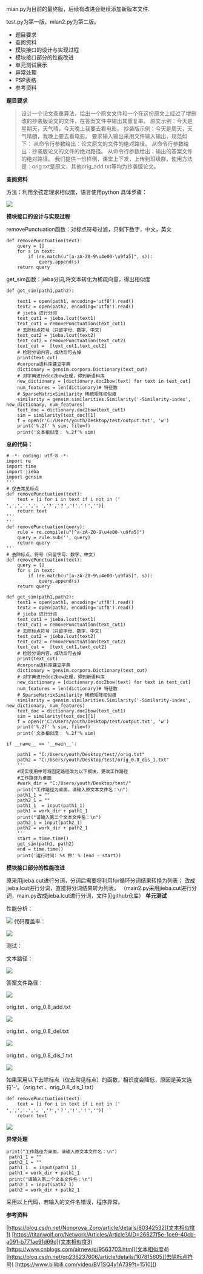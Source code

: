 mian.py为目前的最终版，后续有改进会继续添加新版本文件.

test.py为第一版，mian2.py为第二版。


* 题目要求
* 查阅资料
* 模块接口的设计与实现过程
* 模块接口部分的性能改进
* 单元测试展示
* 异常处理
* PSP表格
* 参考资料


**题目要求**
> 设计一个论文查重算法，给出一个原文文件和一个在这份原文上经过了增删改的抄袭版论文的文件，在答案文件中输出其重复率。
> 原文示例：今天是星期天，天气晴，今天晚上我要去看电影。
> 抄袭版示例：今天是周天，天气晴朗，我晚上要去看电影。
> 要求输入输出采用文件输入输出，规范如下：
> 从命令行参数给出：论文原文的文件的绝对路径。
> 从命令行参数给出：抄袭版论文的文件的绝对路径。
> 从命令行参数给出：输出的答案文件的绝对路径。
> 我们提供一份样例，课堂上下发，上传到班级群，使用方法是：orig.txt是原文，其他orig_add.txt等均为抄袭版论文。

**查阅资料**

方法：利用余弦定理求相似度，语言使用python
具体步骤：

![](https://img2020.cnblogs.com/blog/2005170/202009/2005170-20200924165928715-2004128955.png)


**模块接口的设计与实现过程**

removePunctuation函数：对标点符号过滤，只剩下数字，中文，英文

```
def removePunctuation(text):
    query = []
    for s in text:
        if (re.match(u"[a-zA-Z0-9\u4e00-\u9fa5]", s)):
            query.append(s)
    return query

```
get_sim函数：jieba分词,将文本转化为稀疏向量，得出相似度
```  
def get_sim(path1,path2):

    text1 = open(path1, encoding='utf8').read()
    text2 = open(path2, encoding='utf8').read()
    # jieba 进行分词
    text_cut1 = jieba.lcut(text1)
    text_cut1 = removePunctuation(text_cut1)
    # 去除标点符号（只留字母、数字、中文)
    text_cut2 = jieba.lcut(text2)
    text_cut2 = removePunctuation(text_cut2)
    text_cut =  [text_cut1,text_cut2]
    # 检验分词内容，成功后可去掉
    print(text_cut)
    #corpora语料库建立字典
    dictionary = gensim.corpora.Dictionary(text_cut)
    # 对字典进行doc2bow处理，得到新语料库
    new_dictionary = [dictionary.doc2bow(text) for text in text_cut]
    num_features = len(dictionary)# 特征数
    # SparseMatrixSimilarity 稀疏矩阵相似度
    similarity = gensim.similarities.Similarity('-Similarity-index', new_dictionary, num_features)
    text_doc = dictionary.doc2bow(text_cut1)
    sim = similarity[text_doc][1]
    f = open(r'C:/Users/youth/Desktop/test/output.txt', 'w')
    print('%.2f' % sim, file=f)
    print('文本相似度： %.2f'% sim)
```
**总的代码：**

```
# -*- coding: utf-8 -*-
import re
import time
import jieba
import gensim
'''
# 仅去常见标点
def removePunctuation(text):
    text = [i for i in text if i not in (' ',',','.','。','?','？','!','！','')]
    return text
'''
'''
def removePunctuation(query):
    rule = re.compile(u"[^a-zA-Z0-9\u4e00-\u9fa5]")
    query = rule.sub('', query)
    return query
'''
# 去除标点、符号（只留字母、数字、中文)
def removePunctuation(text):
    query = []
    for s in text:
        if (re.match(u"[a-zA-Z0-9\u4e00-\u9fa5]", s)):
            query.append(s)
    return query

def get_sim(path1,path2):
    text1 = open(path1, encoding='utf8').read()
    text2 = open(path2, encoding='utf8').read()
    # jieba 进行分词
    text_cut1 = jieba.lcut(text1)
    text_cut1 = removePunctuation(text_cut1)
    # 去除标点符号（只留字母、数字、中文)
    text_cut2 = jieba.lcut(text2)
    text_cut2 = removePunctuation(text_cut2)
    text_cut =  [text_cut1,text_cut2]
    # 检验分词内容，成功后可去掉
    print(text_cut)
    #corpora语料库建立字典
    dictionary = gensim.corpora.Dictionary(text_cut)
    # 对字典进行doc2bow处理，得到新语料库
    new_dictionary = [dictionary.doc2bow(text) for text in text_cut]
    num_features = len(dictionary)# 特征数
    # SparseMatrixSimilarity 稀疏矩阵相似度
    similarity = gensim.similarities.Similarity('-Similarity-index', new_dictionary, num_features)
    text_doc = dictionary.doc2bow(text_cut1)
    sim = similarity[text_doc][1]
    f = open(r'C:/Users/youth/Desktop/test/output.txt', 'w')
    print('%.2f' % sim, file=f)
    print('文本相似度： %.2f'% sim)

if __name__ == '__main__':
    
    path1 = "C:/Users/youth/Desktop/test//orig.txt"
    path2 = "C:/Users/youth/Desktop/test/orig_0.8_dis_1.txt"
    '''
    #现实使用中可将固定路径改为以下模块，更改工作路径
    #工作路径为桌面
    #work_dir = "C:/Users/youth/Desktop/test/"
    print("工作路径为桌面，请输入原文本文件名：\n")
    path1_1 = ""
    path2_1 = ""
    path1_1  = input(path1_1)
    path1 = work_dir + path1_1 
    print("请输入第二个文本文件名：\n")
    path2_1 = input(path2_1)
    path2 = work_dir + path2_1
    '''
    start = time.time()
    get_sim(path1, path2)
    end = time.time()
    print('运行时间: %s 秒' % (end - start))
```

**模块接口部分的性能改进**

原采用jieba.cut进行分词，分词后需要将利用for循环分词结果转换为列表；
改成jieba.lcut进行分词，直接将分词结果转为列表。
（main2.py采用jieba.cut进行分词，main.py改成jieba.lcut进行分词，文件见github仓库）
**单元测试**

性能分析：

![](https://img2020.cnblogs.com/blog/2005170/202009/2005170-20200924085832559-596849533.png)
代码覆盖率：

![](https://img2020.cnblogs.com/blog/2005170/202009/2005170-20200924085927314-542718455.png)

测试：

文本路径：

![](https://img2020.cnblogs.com/blog/2005170/202009/2005170-20200924173817855-93163746.png)

答案文件路径：

![](https://img2020.cnblogs.com/blog/2005170/202009/2005170-20200924173833921-415811023.png)

orig.txt 、orig_0.8_add.txt

![](https://img2020.cnblogs.com/blog/2005170/202009/2005170-20200924170528470-1800579928.png)

orig.txt 、orig_0.8_del.txt

![](https://img2020.cnblogs.com/blog/2005170/202009/2005170-20200924170535233-1291066001.png)

orig.txt 、orig_0.8_dis_1.txt

![](https://img2020.cnblogs.com/blog/2005170/202009/2005170-20200924170540458-1181158636.png)

如果采用以下去除标点（仅去常见标点）的函数，相识度会降低，原因是英文连符'-'。（orig.txt 、orig_0.8_dis_1.txt）
```
def removePunctuation(text):
    text = [i for i in text if i not in (' ',',','.','。','?','？','!','！','')]
    return text
```
![](https://img2020.cnblogs.com/blog/2005170/202009/2005170-20200924170600214-370544179.png)


**异常处理**

   ```
 print("工作路径为桌面，请输入原文本文件名：\n")
    path1_1 = ""
    path2_1 = ""
    path1_1  = input(path1_1)
    path1 = work_dir + path1_1 
    print("请输入第二个文本文件名：\n")
    path2_1 = input(path2_1)
    path2 = work_dir + path2_1
```
采用以上代码，若输入的文件名错误，程序异常。

**参考资料**

[https://blog.csdn.net/Nonoroya_Zoro/article/details/80342532](文本相似度1)
[https://titanwolf.org/Network/Articles/Article?AID=26627f5e-1ce9-40cb-a091-b771ae91d69d](文本相似度3)
[https://www.cnblogs.com/airnew/p/9563703.html](文本相似度4)
[https://blog.csdn.net/qq236237606/article/details/107815605](去除标点符号)
[https://www.bilibili.com/video/BV1SQ4y1A739?t=1510]()
